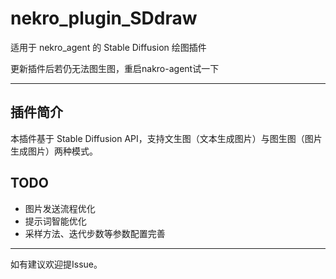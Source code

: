 # nekro_plugin_SDdraw

适用于 nekro_agent 的 Stable Diffusion 绘图插件

更新插件后若仍无法图生图，重启nakro-agent试一下

---

## 插件简介

本插件基于 Stable Diffusion API，支持文生图（文本生成图片）与图生图（图片生成图片）两种模式。

## TODO

- 图片发送流程优化
- 提示词智能优化
- 采样方法、迭代步数等参数配置完善

---

如有建议欢迎提Issue。
